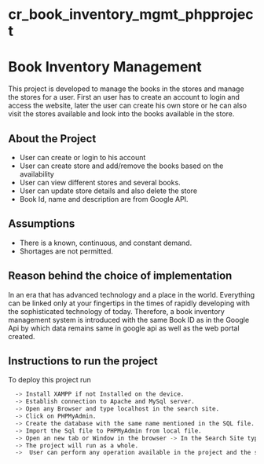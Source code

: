 # cr_book_inventory_mgmt_phpproject

# Book Inventory Management

This project is developed to manage the books in the stores and manage the stores for a user.
First an user has to create an account to login and access the website, later the user can create his own store or he can also visit the stores available and look into the books available in the store.


## About the Project

 - User can create or login to his account
 - User can create store and add/remove the books based on the availability
 - User can view different stores and several books.
 - User can update store details and also delete the store
 - Book Id, name and description are from Google API.
 



## Assumptions
 
- There is a known, continuous, and constant demand. 
- Shortages are not permitted.
## Reason behind the choice of implementation

In an era that has advanced technology and a place in the world. Everything can be linked only at your fingertips in the times of rapidly developing with the sophisticated technology of today. Therefore, a book inventory management system is introduced with the same Book ID as in the Google Api by which data remains same in google api as well as the web portal created.
## Instructions to run the project

To deploy this project run

```bash
  -> Install XAMPP if not Installed on the device.
  -> Establish connection to Apache and MySql server.
  -> Open any Browser and type localhost in the search site.
  -> Click on PHPMyAdmin.
  -> Create the database with the same name mentioned in the SQL file.
  -> Import the Sql file to PHPMyAdmin from local file.
  -> Open an new tab or Window in the browser -> In the Search Site type localhost/project_name
  -> The project will run as a whole.
  ->  User can perform any operation available in the project and the same will be reflected.
```
